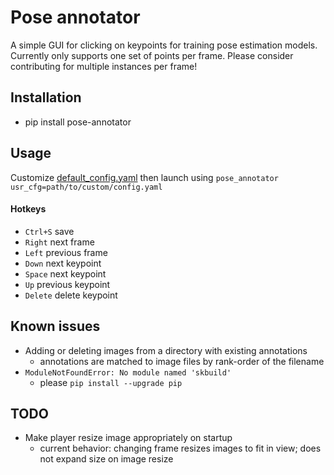 # Pose annotator
A simple GUI for clicking on keypoints for training pose estimation models. Currently only supports one set of 
points per frame. Please consider contributing for multiple instances per frame!

## Installation
* pip install pose-annotator

## Usage
Customize [default_config.yaml](pose_annotator/gui/default_config.yaml) then launch using
 `pose_annotator usr_cfg=path/to/custom/config.yaml` 
 
#### Hotkeys 
* `Ctrl+S` save
* `Right` next frame
* `Left` previous frame
* `Down` next keypoint
* `Space` next keypoint
* `Up` previous keypoint
* `Delete` delete keypoint

 

## Known issues
* Adding or deleting images from a directory with existing annotations
	* annotations are matched to image files by rank-order of the filename
* `ModuleNotFoundError: No module named 'skbuild'`
  * please `pip install --upgrade pip`

## TODO
* Make player resize image appropriately on startup
  * current behavior: changing frame resizes images to fit in view; does not expand size on image resize